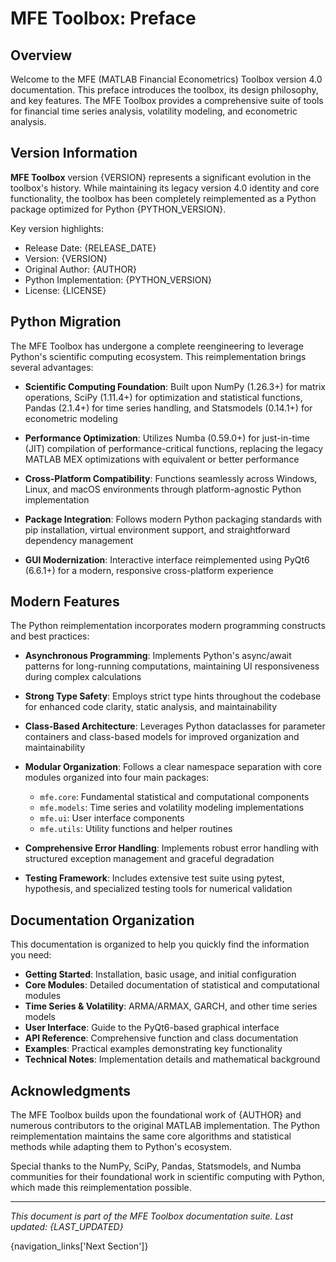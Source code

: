 # MFE Toolbox: Preface

## Overview

Welcome to the MFE (MATLAB Financial Econometrics) Toolbox version 4.0 documentation. This preface introduces the toolbox, its design philosophy, and key features. The MFE Toolbox provides a comprehensive suite of tools for financial time series analysis, volatility modeling, and econometric analysis.

## Version Information

**MFE Toolbox** version {VERSION} represents a significant evolution in the toolbox's history. While maintaining its legacy version 4.0 identity and core functionality, the toolbox has been completely reimplemented as a Python package optimized for Python {PYTHON_VERSION}.

Key version highlights:
- Release Date: {RELEASE_DATE}
- Version: {VERSION}
- Original Author: {AUTHOR}
- Python Implementation: {PYTHON_VERSION}
- License: {LICENSE}

## Python Migration

The MFE Toolbox has undergone a complete reengineering to leverage Python's scientific computing ecosystem. This reimplementation brings several advantages:

- **Scientific Computing Foundation**: Built upon NumPy (1.26.3+) for matrix operations, SciPy (1.11.4+) for optimization and statistical functions, Pandas (2.1.4+) for time series handling, and Statsmodels (0.14.1+) for econometric modeling
  
- **Performance Optimization**: Utilizes Numba (0.59.0+) for just-in-time (JIT) compilation of performance-critical functions, replacing the legacy MATLAB MEX optimizations with equivalent or better performance

- **Cross-Platform Compatibility**: Functions seamlessly across Windows, Linux, and macOS environments through platform-agnostic Python implementation

- **Package Integration**: Follows modern Python packaging standards with pip installation, virtual environment support, and straightforward dependency management

- **GUI Modernization**: Interactive interface reimplemented using PyQt6 (6.6.1+) for a modern, responsive cross-platform experience

## Modern Features

The Python reimplementation incorporates modern programming constructs and best practices:

- **Asynchronous Programming**: Implements Python's async/await patterns for long-running computations, maintaining UI responsiveness during complex calculations

- **Strong Type Safety**: Employs strict type hints throughout the codebase for enhanced code clarity, static analysis, and maintainability

- **Class-Based Architecture**: Leverages Python dataclasses for parameter containers and class-based models for improved organization and maintainability

- **Modular Organization**: Follows a clear namespace separation with core modules organized into four main packages:
  - `mfe.core`: Fundamental statistical and computational components
  - `mfe.models`: Time series and volatility modeling implementations
  - `mfe.ui`: User interface components
  - `mfe.utils`: Utility functions and helper routines

- **Comprehensive Error Handling**: Implements robust error handling with structured exception management and graceful degradation

- **Testing Framework**: Includes extensive test suite using pytest, hypothesis, and specialized testing tools for numerical validation

## Documentation Organization

This documentation is organized to help you quickly find the information you need:

- **Getting Started**: Installation, basic usage, and initial configuration
- **Core Modules**: Detailed documentation of statistical and computational modules
- **Time Series & Volatility**: ARMA/ARMAX, GARCH, and other time series models
- **User Interface**: Guide to the PyQt6-based graphical interface
- **API Reference**: Comprehensive function and class documentation
- **Examples**: Practical examples demonstrating key functionality
- **Technical Notes**: Implementation details and mathematical background

## Acknowledgments

The MFE Toolbox builds upon the foundational work of {AUTHOR} and numerous contributors to the original MATLAB implementation. The Python reimplementation maintains the same core algorithms and statistical methods while adapting them to Python's ecosystem.

Special thanks to the NumPy, SciPy, Pandas, Statsmodels, and Numba communities for their foundational work in scientific computing with Python, which made this reimplementation possible.

---

_This document is part of the MFE Toolbox documentation suite. Last updated: {LAST_UPDATED}_

{navigation_links['Next Section']}